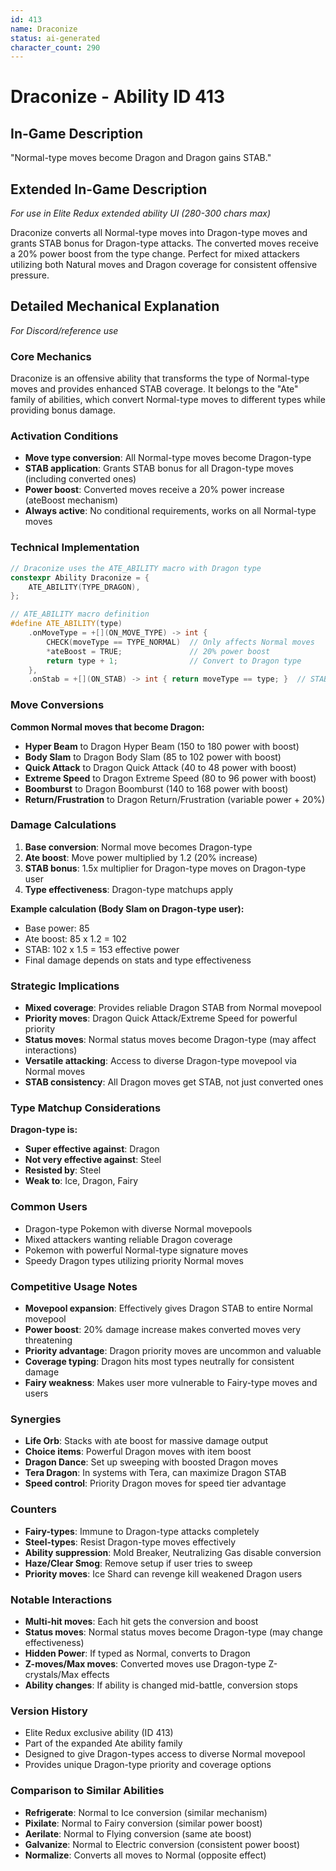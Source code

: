 ```yaml
---
id: 413
name: Draconize
status: ai-generated
character_count: 290
---
```


# Draconize - Ability ID 413

## In-Game Description
"Normal-type moves become Dragon and Dragon gains STAB."

## Extended In-Game Description
*For use in Elite Redux extended ability UI (280-300 chars max)*

Draconize converts all Normal-type moves into Dragon-type moves and grants STAB bonus for Dragon-type attacks. The converted moves receive a 20% power boost from the type change. Perfect for mixed attackers utilizing both Natural moves and Dragon coverage for consistent offensive pressure.

## Detailed Mechanical Explanation
*For Discord/reference use*

### Core Mechanics
Draconize is an offensive ability that transforms the type of Normal-type moves and provides enhanced STAB coverage. It belongs to the "Ate" family of abilities, which convert Normal-type moves to different types while providing bonus damage.

### Activation Conditions
- **Move type conversion**: All Normal-type moves become Dragon-type
- **STAB application**: Grants STAB bonus for all Dragon-type moves (including converted ones)
- **Power boost**: Converted moves receive a 20% power increase (ateBoost mechanism)
- **Always active**: No conditional requirements, works on all Normal-type moves

### Technical Implementation
```cpp
// Draconize uses the ATE_ABILITY macro with Dragon type
constexpr Ability Draconize = {
    ATE_ABILITY(TYPE_DRAGON),
};

// ATE_ABILITY macro definition
#define ATE_ABILITY(type)
    .onMoveType = +[](ON_MOVE_TYPE) -> int {
        CHECK(moveType == TYPE_NORMAL)  // Only affects Normal moves
        *ateBoost = TRUE;               // 20% power boost
        return type + 1;                // Convert to Dragon type
    },
    .onStab = +[](ON_STAB) -> int { return moveType == type; }  // STAB for Dragon moves
```

### Move Conversions
**Common Normal moves that become Dragon:**
- **Hyper Beam** to Dragon Hyper Beam (150 to 180 power with boost)
- **Body Slam** to Dragon Body Slam (85 to 102 power with boost)
- **Quick Attack** to Dragon Quick Attack (40 to 48 power with boost)
- **Extreme Speed** to Dragon Extreme Speed (80 to 96 power with boost)
- **Boomburst** to Dragon Boomburst (140 to 168 power with boost)
- **Return/Frustration** to Dragon Return/Frustration (variable power + 20%)

### Damage Calculations
1. **Base conversion**: Normal move becomes Dragon-type
2. **Ate boost**: Move power multiplied by 1.2 (20% increase)
3. **STAB bonus**: 1.5x multiplier for Dragon-type moves on Dragon-type user
4. **Type effectiveness**: Dragon-type matchups apply

**Example calculation (Body Slam on Dragon-type user):**
- Base power: 85
- Ate boost: 85 x 1.2 = 102
- STAB: 102 x 1.5 = 153 effective power
- Final damage depends on stats and type effectiveness

### Strategic Implications
- **Mixed coverage**: Provides reliable Dragon STAB from Normal movepool
- **Priority moves**: Dragon Quick Attack/Extreme Speed for powerful priority
- **Status moves**: Normal status moves become Dragon-type (may affect interactions)
- **Versatile attacking**: Access to diverse Dragon-type movepool via Normal moves
- **STAB consistency**: All Dragon moves get STAB, not just converted ones

### Type Matchup Considerations
**Dragon-type is:**
- **Super effective against**: Dragon
- **Not very effective against**: Steel
- **Resisted by**: Steel
- **Weak to**: Ice, Dragon, Fairy

### Common Users
- Dragon-type Pokemon with diverse Normal movepools
- Mixed attackers wanting reliable Dragon coverage
- Pokemon with powerful Normal-type signature moves
- Speedy Dragon types utilizing priority Normal moves

### Competitive Usage Notes
- **Movepool expansion**: Effectively gives Dragon STAB to entire Normal movepool
- **Power boost**: 20% damage increase makes converted moves very threatening
- **Priority advantage**: Dragon priority moves are uncommon and valuable
- **Coverage typing**: Dragon hits most types neutrally for consistent damage
- **Fairy weakness**: Makes user more vulnerable to Fairy-type moves and users

### Synergies
- **Life Orb**: Stacks with ate boost for massive damage output
- **Choice items**: Powerful Dragon moves with item boost
- **Dragon Dance**: Set up sweeping with boosted Dragon moves
- **Tera Dragon**: In systems with Tera, can maximize Dragon STAB
- **Speed control**: Priority Dragon moves for speed tier advantage

### Counters
- **Fairy-types**: Immune to Dragon-type attacks completely
- **Steel-types**: Resist Dragon-type moves effectively
- **Ability suppression**: Mold Breaker, Neutralizing Gas disable conversion
- **Haze/Clear Smog**: Remove setup if user tries to sweep
- **Priority moves**: Ice Shard can revenge kill weakened Dragon users

### Notable Interactions
- **Multi-hit moves**: Each hit gets the conversion and boost
- **Status moves**: Normal status moves become Dragon-type (may change effectiveness)
- **Hidden Power**: If typed as Normal, converts to Dragon
- **Z-moves/Max moves**: Converted moves use Dragon-type Z-crystals/Max effects
- **Ability changes**: If ability is changed mid-battle, conversion stops

### Version History
- Elite Redux exclusive ability (ID 413)
- Part of the expanded Ate ability family
- Designed to give Dragon-types access to diverse Normal movepool
- Provides unique Dragon-type priority and coverage options

### Comparison to Similar Abilities
- **Refrigerate**: Normal to Ice conversion (similar mechanism)
- **Pixilate**: Normal to Fairy conversion (similar power boost)
- **Aerilate**: Normal to Flying conversion (same ate boost)
- **Galvanize**: Normal to Electric conversion (consistent power boost)
- **Normalize**: Converts all moves to Normal (opposite effect)